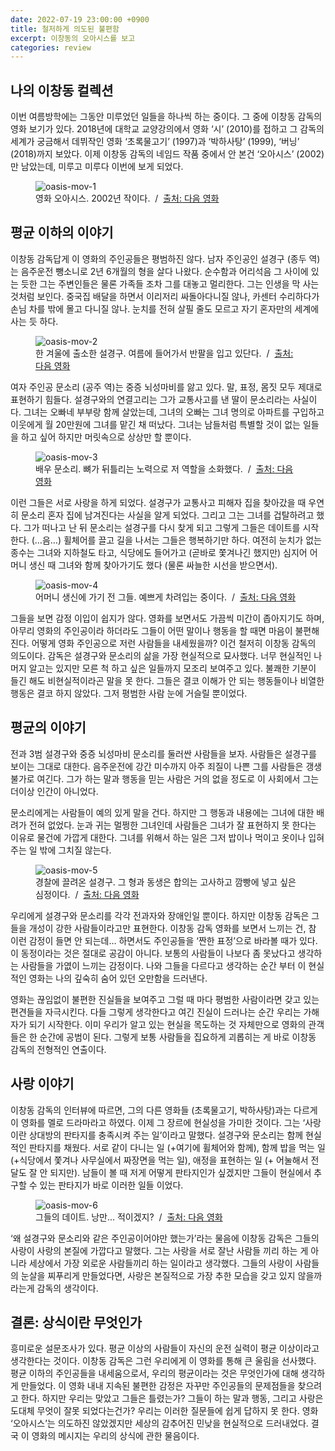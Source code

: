 ```yaml
---
date: 2022-07-19 23:00:00 +0900
title: 철저하게 의도된 불편함
excerpt: 이창동의 오아시스를 보고
categories: review
---
```


## 나의 이창동 컬렉션

이번 여름방학에는 그동안 미루었던 일들을 하나씩 하는 중이다. 그 중에 이창동
감독의 영화 보기가 있다. 2018년에 대학교 교양강의에서 영화 ‘시’ (2010)를
접하고 그 감독의 세계가 궁금해서 데뷔작인 영화 ‘초록물고기’ (1997)과
‘박하사탕’ (1999), ‘버닝’ (2018)까지 보았다. 이제 이창동 감독의 네임드 작품
중에서 안 본건 ‘오아시스’ (2002)만 남았는데, 미루고 미루다 이번에 보게 되었다.

<figure>
  <img src="https://i.imgur.com/XPS648Z.jpg"
       alt="oasis-mov-1">
  <figcaption>
    영화 오아시스. 2002년 작이다.
    &nbsp;/&nbsp;
    <a href="https://movie.daum.net/moviedb/main?movieId=3711">
      출처: 다음 영화
    </a>
  </figcaption>
</figure>

## 평균 이하의 이야기

이창동 감독답게 이 영화의 주인공들은 평범하진 않다. 남자 주인공인 설경구 (종두 역)
는 음주운전 뺑소니로 2년 6개월의 형을 살다 나왔다. 순수함과 어리석음 그
사이에 있는 듯한 그는 주변인들은 물론 가족들 조차 그를 대놓고 멀리한다. 그는
인생을 막 사는 것처럼 보인다. 중국집 배달을 하면서 이리저리 싸돌아다니질 않나,
카센터 수리하다가 손님 차를 밖에 몰고 다니질 않나. 눈치를 전혀 살필 줄도
모르고 자기 혼자만의 세계에 사는 듯 하다.

<figure>
  <img src="https://i.imgur.com/MJikFEv.jpg"
       alt="oasis-mov-2">
  <figcaption>
    한 겨울에 출소한 설경구. 여름에 들어가서 반팔을 입고 있단다.
    &nbsp;/&nbsp;
    <a href="https://movie.daum.net/moviedb/main?movieId=3711">
      출처: 다음 영화
    </a>
  </figcaption>
</figure>

여자 주인공 문소리 (공주 역)는 중증 뇌성마비를 앓고 있다. 말, 표정, 몸짓 모두
제대로 표현하기 힘들다. 설경구와의 연결고리는 그가 교통사고를 낸 딸이
문소리라는 사실이다. 그녀는 오빠네 부부랑 함께 살았는데, 그녀의 오빠는 그녀
명의로 아파트를 구입하고 이웃에게 월 20만원에 그녀를 맡긴 채 떠났다. 그녀는
남들처럼 특별할 것이 없는 일들을 하고 싶어 하지만 머릿속으로 상상만 할 뿐이다.

<figure>
  <img src="https://i.imgur.com/995iTPv.jpg"
       alt="oasis-mov-3">
  <figcaption>
    배우 문소리. 뼈가 뒤틀리는 노력으로 저 역할을 소화했다.
    &nbsp;/&nbsp;
    <a href="https://movie.daum.net/moviedb/main?movieId=3711">
      출처: 다음 영화
    </a>
  </figcaption>
</figure>

이런 그들은 서로 사랑을 하게 되었다. 설경구가 교통사고 피해자 집을 찾아갔을 때
우연히 문소리 혼자 집에 남겨진다는 사실을 알게 되었다. 그리고 그는 그녀를
겁탈하려고 했다. 그가 떠나고 난 뒤 문소리는 설경구를 다시 찾게 되고 그렇게
그들은 데이트를 시작한다. (…음…) 휠체어를 끌고 길을 나서는 그들은 행복하기만
하다. 여전히 눈치가 없는 종수는 그녀와 지하철도 타고, 식당에도 들어가고
(곧바로 쫓겨나긴 했지만) 심지어 어머니 생신 때 그녀와 함께 찾아가기도 했다
(물론 싸늘한 시선을 받으면서).

<figure>
  <img src="https://i.imgur.com/i07VxeJ.jpg"
       alt="oasis-mov-4">
  <figcaption>
    어머니 생신에 가기 전 그들. 예쁘게 차려입는 중이다.
    &nbsp;/&nbsp;
    <a href="https://movie.daum.net/moviedb/main?movieId=3711">
      출처: 다음 영화
    </a>
  </figcaption>
</figure>

그들을 보면 감정 이입이 쉽지가 않다. 영화를 보면서도 가끔씩 미간이 좁아지기도
하며, 아무리 영화의 주인공이라 하더라도 그들이 어떤 말이나 행동을 할 때면
마음이 불편해진다. 어떻게 영화 주인공으로 저런 사람들을 내세웠을까? 이건
철저히 이창동 감독의 의도이다. 감독은 설경구와 문소리의 삶을 가장 현실적으로
묘사했다. 너무 현실적인 나머지 알고는 있지만 모른 척 하고 싶은 일들까지 모조리
보여주고 있다. 불쾌한 기분이 들긴 해도 비현실적이라곤 말을 못 한다. 그들은
결코 이해가 안 되는 행동들이나 비열한 행동은 결코 하지 않았다. 그저 평범한
사람 눈에 거슬릴 뿐이었다.

## 평균의 이야기

전과 3범 설경구와 중증 뇌성마비 문소리를 둘러싼 사람들을 보자. 사람들은
설경구를 보이는 그대로 대한다. 음주운전에 강간 미수까지 아주 죄질이 나쁜 그를
사람들은 갱생 불가로 여긴다. 그가 하는 말과 행동을 믿는 사람은 거의 없을
정도로 이 사회에서 그는 더이상 인간이 아니었다.

문소리에게는 사람들이 예의 있게 말을 건다. 하지만 그 행동과 내용에는 그녀에
대한 배려가 전혀 없었다. 눈과 귀는 멀쩡한 그녀인데 사람들은 그녀가 잘 표현하지
못 한다는 이유로 물건에 가깝게 대한다. 그녀를 위해서 하는 일은 그저 밥이나
먹이고 옷이나 입혀주는 일 밖에 그치질 않는다.

<figure>
  <img src="https://i.imgur.com/CXzLnHf.jpg"
       alt="oasis-mov-5">
  <figcaption>
    경찰에 끌려온 설경구. 그 형과 동생은 합의는 고사하고 깜빵에 넣고 싶은
    심정이다.
    &nbsp;/&nbsp;
    <a href="https://movie.daum.net/moviedb/main?movieId=3711">
      출처: 다음 영화
    </a>
  </figcaption>
</figure>

우리에게 설경구와 문소리를 각각 전과자와 장애인일 뿐이다. 하지만 이창동 감독은
그들을 개성이 강한 사람들이라고만 표현한다. 이창동 감독 영화를 보면서 느끼는
건, 참 이런 감정이 들면 안 되는데… 하면서도 주인공들을 ‘짠한 표정’으로 바라볼
때가 있다. 이 동정이라는 것은 절대로 공감이 아니다. 보통의 사람들이 나보다 좀
못났다고 생각하는 사람들을 가엾이 느끼는 감정이다. 나와 그들을 다르다고
생각하는 순간 부터 이 현실적인 영화는 나의 깊숙히 숨어 있던 오만함을 드러낸다.

영화는 끊임없이 불편한 진실들을 보여주고 그럴 때 마다 평범한 사람이라면 갖고
있는 편견들을 자극시킨다. 다들 그렇게 생각한다고 여긴 진실이 드러나는 순간
우리는 가해자가 되기 시작한다. 이미 우리가 알고 있는 현실을 목도하는 것
자체만으로 영화의 관객들은 한 순간에 공범이 된다. 그렇게 보통 사람들을
집요하게 괴롭히는 게 바로 이창동 감독의 전형적인 연출이다.

## 사랑 이야기

이창동 감독의 인터뷰에 따르면, 그의 다른 영화들 (초록물고기, 박하사탕)과는
다르게 이 영화를 멜로 드라마라고 하였다. 이제 그 장르에 현실성을 가미한
것이다. 그는 ‘사랑이란 상대방의 판타지를 충족시켜 주는 일’이라고 말했다.
설경구와 문소리는 함께 현실적인 판타지를 채웠다. 서로 같이 다니는 일 (+여기에
휠체어와 함께), 함께 밥을 먹는 일 (+식당에서 쫓겨나 사무실에서 짜장면을
먹는 일), 애정을 표현하는 일 (+ 어눌해서 전달도 잘 안 되지만). 남들이 볼
때 저게 어떻게 판타지인가 싶겠지만 그들이 현실에서 추구할 수 있는 판타지가
바로 이러한 일들 이었다.

<figure>
  <img src="https://i.imgur.com/RAh4Wgm.jpg"
       alt="oasis-mov-6">
  <figcaption>
    그들의 데이트. 낭만... 적이겠지?
    &nbsp;/&nbsp;
    <a href="https://movie.daum.net/moviedb/main?movieId=3711">
      출처: 다음 영화
    </a>
  </figcaption>
</figure>

‘왜 설경구와 문소리와 같은 주인공이어야만 했는가’라는 물음에 이창동 감독은
그들의 사랑이 사랑의 본질에 가깝다고 말했다. 그는 사랑을 서로 잘난 사람들 끼리
하는 게 아니라 세상에서 가장 외로운 사람들끼리 하는 일이라고 생각했다. 그들의
사랑이 사람들의 눈살을 찌푸리게 만들었다면, 사랑은 본질적으로 가장 추한 모습을
갖고 있지 않을까라는게 감독의 생각이다.

## 결론: 상식이란 무엇인가

흥미로운 설문조사가 있다. 평균 이상의 사람들이 자신의 운전 실력이 평균
이상이라고 생각한다는 것이다. 이창동 감독은 그런 우리에게 이 영화를 통해 큰
울림을 선사했다. 평균 이하의 주인공들을 내세움으로서, 우리의 평균이라는 것은
무엇인가에 대해 생각하게 만들었다. 이 영화 내내 지속된 불편한 감정은 자꾸만
주인공들의 문제점들을 찾으려고 한다. 하지만 우리는 맞았고 그들은 틀렸는가?
그들이 하는 말과 행동, 그리고 사랑은 도대체 무엇이 잘못 되었다는건가? 우리는
이러한 질문들에 쉽게 답하지 못 한다. 영화 ‘오아시스’는 의도하진 않았겠지만
세상의 감추어진 민낮을 현실적으로 드러내었다. 결국 이 영화의 메시지는 우리의
상식에 관한 물음이다.
